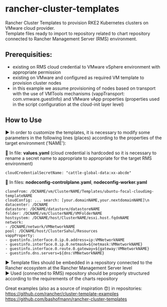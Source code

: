 # rancher-cluster-templates

Rancher Cluster Templates to provision RKE2 Kubernetes clusters on VMware cloud provider.  
Template files ready to import to repository related to chart repository connected to Rancher Management Server (RMS) environment.

## Prerequisities:
* existing on RMS cloud credential to VMware vSphere environment with appropriate permission
* existing on VMware and configured as required VM template to provision cluster nodes
* in this example we assume provisioning of nodes based on transport with the use of VMTools mechanisms (vappTransport: com.vmware.guestInfo) and VMware vApp properties (properties used in the script configuration at the cloud-init layer level) 

## How to Use
:arrow_forward: In order to customize the templates, it is necessary to modify some parameters in the following lines (places) according to the properties of the target environment ('NAME'):  

:twisted_rightwards_arrows: In file: **values.yaml** (cloud credential is hardcoded so it is necessary to rename a secret name to appropriate to appropriate for the target RMS environment)
```
cloudCredentialSecretName: "cattle-global-data:xx-abcde"
```
:twisted_rightwards_arrows: In files: **nodeconfig-controlplane.yaml**, **nodeconfig-worker.yaml**
```
cloneFrom: /DCNAME/vm/ClusterNAME/Templates/ubuntu-focal-cloudimg-templateNAME
cloudConfig: ... search: [your.domainNAME,your.nextdomainNAME]\n
datacenter: /DCNAME
datastore: /DCNAME/datastore/datastoreNAME
folder: /DCNAME/vm/ClusterNAME/VMFolderNAME
hostsystem: /DCNAME/host/ClusterNAME/esxi.host.fqdnNAME
network:
- /DCNAME/network/VMNetworkNAME
pool: /DCNAME/host/ClusterSahul/Resources
vappProperty:
- guestinfo.interface.0.ip.0.address=ip:VMNetworkNAME
- guestinfo.interface.0.ip.0.netmask=${netmask:VMNetworkNAME}
- guestinfo.interface.0.route.0.gateway=${gateway:VMNetworkNAME}
- guestinfo.dns.servers=${dns:VMNetworkNAME}
```
:arrow_forward: Template files should be embedded in a repository connected to the Rancher ecosystem at the Rancher Management Server level  
:arrow_forward: Used (connected to RMS) repository should be properly structured according to the requirements of the charts repository

Great examples (also as a source of inspiration :heart_eyes:) in repositories:  
https://github.com/rancher/cluster-template-examples  
https://github.com/bashofmann/rancher-cluster-templates
